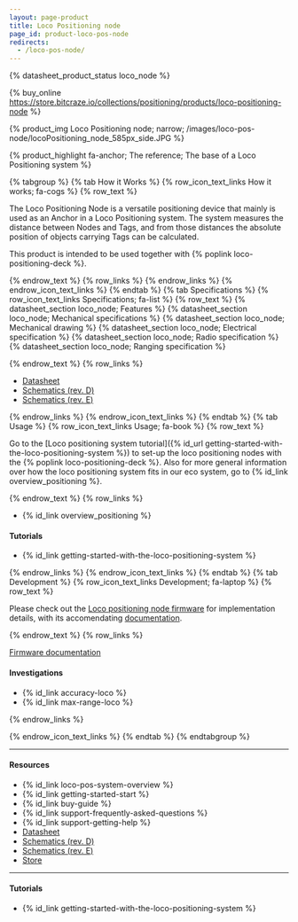 ```yaml
---
layout: page-product
title: Loco Positioning node
page_id: product-loco-pos-node
redirects:
  - /loco-pos-node/
---
```


{% datasheet_product_status loco_node  %}


{% buy_online https://store.bitcraze.io/collections/positioning/products/loco-positioning-node %}

{% product_img Loco Positioning node; narrow;
/images/loco-pos-node/locoPositioning_node_585px_side.JPG
%}

{% product_highlight
fa-anchor;
The reference;
The base of a Loco Positioning system
%}

{% tabgroup %}
{% tab How it Works %}
{% row_icon_text_links How it works; fa-cogs %}
{% row_text %}

The Loco Positioning Node is a versatile positioning device that mainly is used
as an Anchor in a Loco Positioning system. The system measures
the distance between Nodes and Tags, and from those distances the
absolute position of objects carrying Tags can be calculated.

This product is intended to be used together with
{% poplink loco-positioning-deck %}.


{% endrow_text %}
{% row_links %}
{% endrow_links %}
{% endrow_icon_text_links %}
{% endtab %}
{% tab Specifications %}
{% row_icon_text_links Specifications; fa-list %}
{% row_text %}
{% datasheet_section loco_node; Features %}
{% datasheet_section loco_node; Mechanical specifications %}
{% datasheet_section loco_node; Mechanical drawing %}
{% datasheet_section loco_node; Electrical specification %}
{% datasheet_section loco_node; Radio specification %}
{% datasheet_section loco_node; Ranging specification %}


{% endrow_text %}
{% row_links %}

- [Datasheet](/documentation/hardware/loco_node/loco_node-datasheet.pdf)
- [Schematics (rev. D)](/documentation/hardware/loco_node/loco_node_revd.pdf)
- [Schematics (rev. E)](/documentation/hardware/loco_node/loco_node_reve.pdf)

{% endrow_links %}
{% endrow_icon_text_links %}
{% endtab %}
{% tab Usage %}
{% row_icon_text_links Usage; fa-book %}
{% row_text %}

Go to the [Loco positioning system tutorial]({% id_url getting-started-with-the-loco-positioning-system  %}) to set-up the loco positioning nodes with the {% poplink loco-positioning-deck %}. Also for more general information over how the loco positioning system fits in our eco system, go to {% id_link overview_positioning %}.

{% endrow_text %}
{% row_links %}

* {% id_link overview_positioning %}


#### Tutorials
* {% id_link getting-started-with-the-loco-positioning-system %}


{% endrow_links %}
{% endrow_icon_text_links %}
{% endtab %}
{% tab Development %}
{% row_icon_text_links Development;  fa-laptop %}
{% row_text %}

Please check out the [Loco positioning node firmware](https://github.com/bitcraze/lps-node-firmware) for implementation details, with its accomendating [documentation](/documentation/repository/lps-node-firmware/master/).



{% endrow_text %}
{% row_links %}

[Firmware documentation](/documentation/repository/lps-node-firmware/master/)

#### Investigations
* {% id_link accuracy-loco %}
* {% id_link max-range-loco %}

{% endrow_links %}


{% endrow_icon_text_links %}
{% endtab %}
{% endtabgroup %}


---

#### Resources

- {% id_link loco-pos-system-overview %}
- {% id_link getting-started-start %}
- {% id_link buy-guide %}
- {% id_link support-frequently-asked-questions %}
- {% id_link support-getting-help %}
- [Datasheet](/documentation/hardware/loco_node/loco_node-datasheet.pdf)
- [Schematics (rev. D)](/documentation/hardware/loco_node/loco_node_revd.pdf)
- [Schematics (rev. E)](/documentation/hardware/loco_node/loco_node_reve.pdf)
- [Store](https://store.bitcraze.io/collections/positioning/products/loco-positioning-node)

---

#### Tutorials

* {% id_link getting-started-with-the-loco-positioning-system %}
